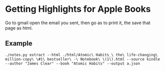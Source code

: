 # Getting Highlights for Apple Books

Go to gmail open the email you sent, then go as to print it, the save that page as html.


## Example

```
./notes.py extract --html ./html/Atomic\ Habits_\ the\ life-changing\ million-copy\ \#1\ bestseller\ -\ Notebook\ \(1\).html --source kindle --author "James Clear" --book "Atomic Habits" --output a.json
```